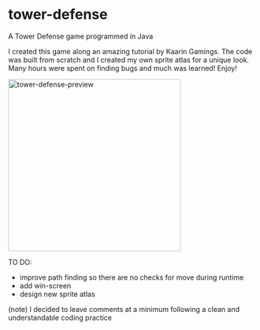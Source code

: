 # tower-defense
A Tower Defense game programmed in Java

I created this game along an amazing tutorial by Kaarin Gamings.
The code was built from scratch and I created my own sprite atlas for a unique look. 
Many hours were spent on finding bugs and much was learned! Enjoy!

<img width="350" alt="tower-defense-preview" src="https://github.com/smg-lab101/tower-defense/assets/119412353/32a09d18-be27-4c8d-a561-1d3cbc1decbb">


TO DO: 
- improve path finding so there are no checks for move during runtime
- add win-screen
- design new sprite atlas

(note) I decided to leave comments at a minimum following a clean and understandable coding practice
